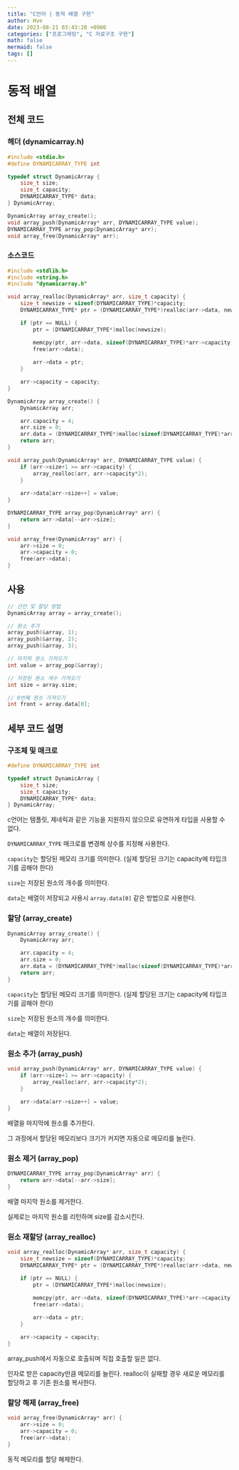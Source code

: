 ```yaml
---
title: "C언어 | 동적 배열 구현"
author: Hve
date: 2023-08-21 03:43:20 +0900
categories: ["프로그래밍", "C 자료구조 구현"]
math: false
mermaid: false
tags: []
---
```


# 동적 배열

## 전체 코드

### 헤더 (dynamicarray.h)

```c
#include <stdio.h>
#define DYNAMICARRAY_TYPE int

typedef struct DynamicArray {
    size_t size;
    size_t capacity;
    DYNAMICARRAY_TYPE* data;
} DynamicArray;

DynamicArray array_create();
void array_push(DynamicArray* arr, DYNAMICARRAY_TYPE value);
DYNAMICARRAY_TYPE array_pop(DynamicArray* arr);
void array_free(DynamicArray* arr);
```
### 소스코드

```c
#include <stdlib.h>
#include <string.h>
#include "dynamicarray.h"

void array_realloc(DynamicArray* arr, size_t capacity) {
    size_t newsize = sizeof(DYNAMICARRAY_TYPE)*capacity;
    DYNAMICARRAY_TYPE* ptr = (DYNAMICARRAY_TYPE*)realloc(arr->data, newsize);

    if (ptr == NULL) {
        ptr = (DYNAMICARRAY_TYPE*)malloc(newsize);

        memcpy(ptr, arr->data, sizeof(DYNAMICARRAY_TYPE)*arr->capacity);
        free(arr->data);
        
        arr->data = ptr;
    }

    arr->capacity = capacity;
}

DynamicArray array_create() {
    DynamicArray arr;

    arr.capacity = 4;
    arr.size = 0;
    arr.data = (DYNAMICARRAY_TYPE*)malloc(sizeof(DYNAMICARRAY_TYPE)*arr.capacity);
    return arr;
}

void array_push(DynamicArray* arr, DYNAMICARRAY_TYPE value) {
    if (arr->size+1 >= arr->capacity) {
        array_realloc(arr, arr->capacity*2);
    }
    
    arr->data[arr->size++] = value;
}

DYNAMICARRAY_TYPE array_pop(DynamicArray* arr) {
    return arr->data[--arr->size];
}

void array_free(DynamicArray* arr) {
    arr->size = 0;
    arr->capacity = 0;
    free(arr->data);
}
```

## 사용

```c
// 선언 및 할당 방법
DynamicArray array = array_create();

// 원소 추가
array_push(&array, 1);
array_push(&array, 2);
array_push(&array, 3);

// 마지막 원소 가져오기
int value = array_pop(&array);

// 저장된 원소 개수 가져오기
int size = array.size;

// 0번째 원소 가져오기
int front = array.data[0];
```

## 세부 코드 설명

### 구조체 및 매크로

```c
#define DYNAMICARRAY_TYPE int

typedef struct DynamicArray {
    size_t size;
    size_t capacity;
    DYNAMICARRAY_TYPE* data;
} DynamicArray;
```

c언어는 템플릿, 제네릭과 같은 기능을 지원하지 않으므로 유연하게 타입을 사용할 수 없다.

`DYNAMICARRAY_TYPE` 매크로를 변경해 상수를 지정해 사용한다.


`capacity`는 할당된 메모리 크기를 의미한다. (실제 할당된 크기는 capacity에 타입크기를 곱해야 한다)

`size`는 저장된 원소의 개수를 의미한다.

`data`는 배열이 저장되고 사용시 `array.data[0]` 같은 방법으로 사용한다.

### 할당 (array_create)

```c
DynamicArray array_create() {
    DynamicArray arr;

    arr.capacity = 4;
    arr.size = 0;
    arr.data = (DYNAMICARRAY_TYPE*)malloc(sizeof(DYNAMICARRAY_TYPE)*arr.capacity);
    return arr;
}
```

`capacity`는 할당된 메모리 크기를 의미한다. (실제 할당된 크기는 capacity에 타입크기를 곱해야 한다)

`size`는 저장된 원소의 개수를 의미한다.

`data`는 배열이 저장된다.


### 원소 추가 (array_push)

```c
void array_push(DynamicArray* arr, DYNAMICARRAY_TYPE value) {
    if (arr->size+1 >= arr->capacity) {
        array_realloc(arr, arr->capacity*2);
    }
    
    arr->data[arr->size++] = value;
}
```

배열을 마지막에 원소를 추가한다. 

그 과정에서 할당된 메모리보다 크기가 커지면 자동으로 메모리를 늘린다.

### 원소 제거 (array_pop)

```c
DYNAMICARRAY_TYPE array_pop(DynamicArray* arr) {
    return arr->data[--arr->size];
}
```

배열 마지막 원소를 제거한다.

실제로는 마지막 원소를 리턴하며 size를 감소시킨다.

### 원소 재할당 (array_realloc)

```c
void array_realloc(DynamicArray* arr, size_t capacity) {
    size_t newsize = sizeof(DYNAMICARRAY_TYPE)*capacity;
    DYNAMICARRAY_TYPE* ptr = (DYNAMICARRAY_TYPE*)realloc(arr->data, newsize);

    if (ptr == NULL) {
        ptr = (DYNAMICARRAY_TYPE*)malloc(newsize);

        memcpy(ptr, arr->data, sizeof(DYNAMICARRAY_TYPE)*arr->capacity);
        free(arr->data);
        
        arr->data = ptr;
    }

    arr->capacity = capacity;
}
```

array_push에서 자동으로 호출되며 직접 호출할 일은 없다.

인자로 받은 capacity만큼 메모리를 늘린다. realloc이 실패할 경우 새로운 메모리를 할당하고 후 기존 원소를 복사한다.

### 할당 해제 (array_free)

```c
void array_free(DynamicArray* arr) {
    arr->size = 0;
    arr->capacity = 0;
    free(arr->data);
}
```

동적 메모리를 할당 해제한다.